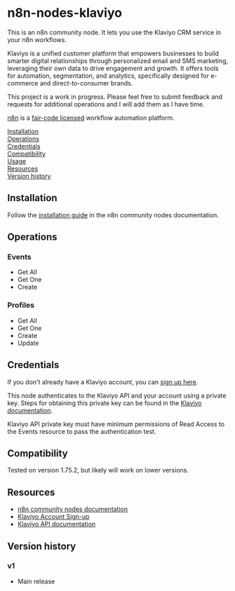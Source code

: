 # n8n-nodes-klaviyo

This is an n8n community node. It lets you use the Klaviyo CRM service in your n8n workflows.

Klaviyo is a unified customer platform that empowers businesses to build smarter digital relationships through personalized email and SMS marketing, leveraging their own data to drive engagement and growth. It offers tools for automation, segmentation, and analytics, specifically designed for e-commerce and direct-to-consumer brands.

This project is a work in progress. Please feel free to submit feedback and requests for additional operations and I will add them as I have time.

[n8n](https://n8n.io/) is a [fair-code licensed](https://docs.n8n.io/reference/license/) workflow automation platform.

[Installation](#installation)  
[Operations](#operations)  
[Credentials](#credentials)  <!-- delete if no auth needed -->  
[Compatibility](#compatibility)  
[Usage](#usage)  <!-- delete if not using this section -->  
[Resources](#resources)  
[Version history](#version-history)  <!-- delete if not using this section -->  

## Installation

Follow the [installation guide](https://docs.n8n.io/integrations/community-nodes/installation/) in the n8n community nodes documentation.

## Operations

### Events
- Get All
- Get One
- Create

### Profiles
- Get All
- Get One
- Create
- Update

## Credentials

If you don't already have a Klaviyo account, you can [sign up here](https://www.klaviyo.com/sign-up).

This node authenticates to the Klaviyo API and your account using a private key. Steps for obtaining this private key can be found in the [Klaviyo documentation](https://help.klaviyo.com/hc/en-us/articles/7423954176283).

Klaviyo API private key must have minimum permissions of Read Access to the Events resource to pass the authentication test.

## Compatibility

Tested on version 1.75.2, but likely will work on lower versions.

## Resources

* [n8n community nodes documentation](https://docs.n8n.io/integrations/community-nodes/)
* [Klaviyo Account Sign-up](https://www.klaviyo.com/sign-up)
* [Klaviyo API documentation](https://developers.klaviyo.com/en/reference/api_overview)

## Version history

### v1

- Main release


